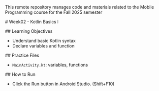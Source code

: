 This remote repository manages code and materials related to the Mobile Programming course for the Fall 2025 semester



\# Week02 - Kotlin Basics I



\## Learning Objectives

* Understand basic Kotlin syntax
* Declare variables and function



\## Practice Files

* `MainActivity.kt`: variables, functions



\## How to Run

* Click the Run button in Android Studio. (Shift+F10)
